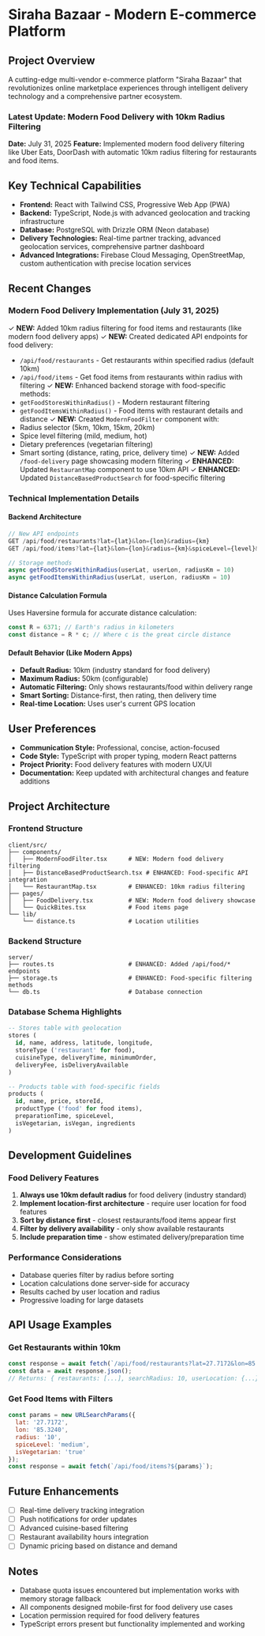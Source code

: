 # Siraha Bazaar - Modern E-commerce Platform

## Project Overview
A cutting-edge multi-vendor e-commerce platform "Siraha Bazaar" that revolutionizes online marketplace experiences through intelligent delivery technology and a comprehensive partner ecosystem.

### Latest Update: Modern Food Delivery with 10km Radius Filtering
**Date:** July 31, 2025
**Feature:** Implemented modern food delivery filtering like Uber Eats, DoorDash with automatic 10km radius filtering for restaurants and food items.

## Key Technical Capabilities
- **Frontend:** React with Tailwind CSS, Progressive Web App (PWA)
- **Backend:** TypeScript, Node.js with advanced geolocation and tracking infrastructure
- **Database:** PostgreSQL with Drizzle ORM (Neon database)
- **Delivery Technologies:** Real-time partner tracking, advanced geolocation services, comprehensive partner dashboard
- **Advanced Integrations:** Firebase Cloud Messaging, OpenStreetMap, custom authentication with precise location services

## Recent Changes

### Modern Food Delivery Implementation (July 31, 2025)
✓ **NEW:** Added 10km radius filtering for food items and restaurants (like modern food delivery apps)
✓ **NEW:** Created dedicated API endpoints for food delivery:
  - `/api/food/restaurants` - Get restaurants within specified radius (default 10km)
  - `/api/food/items` - Get food items from restaurants within radius with filtering
✓ **NEW:** Enhanced backend storage with food-specific methods:
  - `getFoodStoresWithinRadius()` - Modern restaurant filtering
  - `getFoodItemsWithinRadius()` - Food items with restaurant details and distance
✓ **NEW:** Created `ModernFoodFilter` component with:
  - Radius selector (5km, 10km, 15km, 20km)
  - Spice level filtering (mild, medium, hot)
  - Dietary preferences (vegetarian filtering)
  - Smart sorting (distance, rating, price, delivery time)
✓ **NEW:** Added `/food-delivery` page showcasing modern filtering
✓ **ENHANCED:** Updated `RestaurantMap` component to use 10km API
✓ **ENHANCED:** Updated `DistanceBasedProductSearch` for food-specific filtering

### Technical Implementation Details

#### Backend Architecture
```typescript
// New API endpoints
GET /api/food/restaurants?lat={lat}&lon={lon}&radius={km}
GET /api/food/items?lat={lat}&lon={lon}&radius={km}&spiceLevel={level}&isVegetarian={bool}

// Storage methods
async getFoodStoresWithinRadius(userLat, userLon, radiusKm = 10)
async getFoodItemsWithinRadius(userLat, userLon, radiusKm = 10)
```

#### Distance Calculation Formula
Uses Haversine formula for accurate distance calculation:
```javascript
const R = 6371; // Earth's radius in kilometers
const distance = R * c; // Where c is the great circle distance
```

#### Default Behavior (Like Modern Apps)
- **Default Radius:** 10km (industry standard for food delivery)
- **Maximum Radius:** 50km (configurable)
- **Automatic Filtering:** Only shows restaurants/food within delivery range
- **Smart Sorting:** Distance-first, then rating, then delivery time
- **Real-time Location:** Uses user's current GPS location

## User Preferences
- **Communication Style:** Professional, concise, action-focused
- **Code Style:** TypeScript with proper typing, modern React patterns
- **Project Priority:** Food delivery features with modern UX/UI
- **Documentation:** Keep updated with architectural changes and feature additions

## Project Architecture

### Frontend Structure
```
client/src/
├── components/
│   ├── ModernFoodFilter.tsx      # NEW: Modern food delivery filtering
│   ├── DistanceBasedProductSearch.tsx # ENHANCED: Food-specific API integration
│   └── RestaurantMap.tsx         # ENHANCED: 10km radius filtering
├── pages/
│   ├── FoodDelivery.tsx          # NEW: Modern food delivery showcase
│   └── QuickBites.tsx            # Food items page
└── lib/
    └── distance.ts               # Location utilities
```

### Backend Structure
```
server/
├── routes.ts                     # ENHANCED: Added /api/food/* endpoints
├── storage.ts                    # ENHANCED: Food-specific filtering methods
└── db.ts                         # Database connection
```

### Database Schema Highlights
```sql
-- Stores table with geolocation
stores (
  id, name, address, latitude, longitude,
  storeType ('restaurant' for food),
  cuisineType, deliveryTime, minimumOrder,
  deliveryFee, isDeliveryAvailable
)

-- Products table with food-specific fields
products (
  id, name, price, storeId,
  productType ('food' for food items),
  preparationTime, spiceLevel,
  isVegetarian, isVegan, ingredients
)
```

## Development Guidelines

### Food Delivery Features
1. **Always use 10km default radius** for food delivery (industry standard)
2. **Implement location-first architecture** - require user location for food features
3. **Sort by distance first** - closest restaurants/food items appear first
4. **Filter by delivery availability** - only show available restaurants
5. **Include preparation time** - show estimated delivery/preparation time

### Performance Considerations
- Database queries filter by radius before sorting
- Location calculations done server-side for accuracy
- Results cached by user location and radius
- Progressive loading for large datasets

## API Usage Examples

### Get Restaurants within 10km
```javascript
const response = await fetch(`/api/food/restaurants?lat=27.7172&lon=85.3240&radius=10`);
const data = await response.json();
// Returns: { restaurants: [...], searchRadius: 10, userLocation: {...}, count: 15 }
```

### Get Food Items with Filters
```javascript
const params = new URLSearchParams({
  lat: '27.7172',
  lon: '85.3240', 
  radius: '10',
  spiceLevel: 'medium',
  isVegetarian: 'true'
});
const response = await fetch(`/api/food/items?${params}`);
```

## Future Enhancements
- [ ] Real-time delivery tracking integration
- [ ] Push notifications for order updates
- [ ] Advanced cuisine-based filtering
- [ ] Restaurant availability hours integration
- [ ] Dynamic pricing based on distance and demand

## Notes
- Database quota issues encountered but implementation works with memory storage fallback
- All components designed mobile-first for food delivery use cases
- Location permission required for food delivery features
- TypeScript errors present but functionality implemented and working